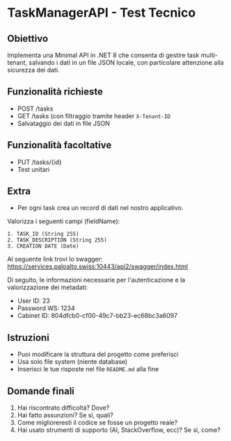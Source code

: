 # TaskManagerAPI - Test Tecnico

## Obiettivo

Implementa una Minimal API in .NET 8 che consenta di gestire task multi-tenant, salvando i dati in un file JSON locale, con particolare attenzione alla sicurezza dei dati.

## Funzionalità richieste

- POST /tasks
- GET /tasks (con filtraggio tramite header `X-Tenant-ID`
- Salvataggio dei dati in file JSON

## Funzionalità facoltative

- PUT /tasks/{id}
- Test unitari

## Extra

- Per ogni task crea un record di dati nel nostro applicativo. 

Valorizza i seguenti campi (fieldName):

	1. TASK_ID (String 255)
	2. TASK_DESCRIPTION (String 255)
	3. CREATION DATE (Date)

Al seguente link trovi lo swagger: https://services.paloalto.swiss:10443/api2/swagger/index.html

Di seguito, le informazioni necessarie per l'autenticazione e la valorizzazione dei metadati:

- User ID: 23
- Password WS: 1234
- Cabinet ID: 804dfcb0-cf00-49c7-bb23-ec68bc3a6097

## Istruzioni

- Puoi modificare la struttura del progetto come preferisci
- Usa solo file system (niente database)
- Inserisci le tue risposte nel file `README.md` alla fine

## Domande finali

1. Hai riscontrato difficoltà? Dove?
2. Hai fatto assunzioni? Se sì, quali?
3. Come miglioreresti il codice se fosse un progetto reale?
4. Hai usato strumenti di supporto (AI, StackOverflow, ecc)? Se sì, come?
